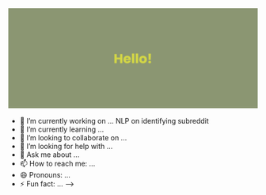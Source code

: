 <img src="https://github.com/yangmz0528/yangmz0528/blob/9d105f385064e70357602bd6bc62b0eaeedc98a7/banner.png">

- 🔭 I’m currently working on ... NLP on identifying subreddit
- 🌱 I’m currently learning ... 
- 👯 I’m looking to collaborate on ...
- 🤔 I’m looking for help with ...
- 💬 Ask me about ...
- 📫 How to reach me: ...
- 😄 Pronouns: ...
- ⚡ Fun fact: ...
-->
